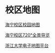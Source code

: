# 校区地图


[海宁校区校园地图](../../assets/haining_campus_map.webp)

[海宁校区720°全景导览](https://www.720yun.com/t/4dvkseiwr79?scene_id=46316071)

[浙江大学电子地图平台](https://map.zju.edu.cn/index)